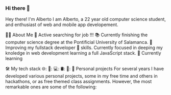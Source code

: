 ### Hi there 👋
Hey there! I'm Alberto
I am Alberto, a 22 year old computer science student, and enthusiast of web and mobile app developement.

👨‍🎓 About Me
💼 Active searching for job !!!
📚 Currently finishing the computer science degree at the Pontificial University of Salamanca.
🌱 Improving my fullstack developer 🚀 skills. Currently focused in deeping my knoledge in web development learning a full JavaScript stack.
🌱 Currently learning


🛠 My tech stack
🌐: 
📱: 
💻: 
🛢: 
🔧: 
🎯 Personal projects
For several years I have developed various personal projects, some in my free time and others in hackathons, or as free themed class assignments. However, the most remarkable ones are some of the following:
<!--
**carloshdezbueno/carloshdezbueno** is a ✨ _special_ ✨ repository because its `README.md` (this file) appears on your GitHub profile.

Here are some ideas to get you started:

- 🔭 I’m currently working on ...
- 🌱 I’m currently learning ...
- 👯 I’m looking to collaborate on ...
- 🤔 I’m looking for help with ...
- 💬 Ask me about ...
- 📫 How to reach me: ...
- 😄 Pronouns: ...
- ⚡ Fun fact: ...
-->
